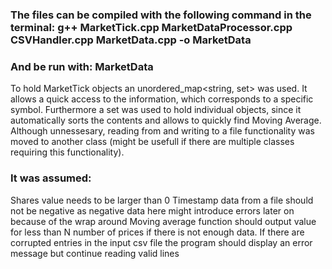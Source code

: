 ### The files can be compiled with the following command in the terminal: g++ MarketTick.cpp MarketDataProcessor.cpp CSVHandler.cpp MarketData.cpp -o MarketData
### And be run with: MarketData

To hold MarketTick objects an unordered_map<string, set<MarketTick>> was used. It allows a quick access to the information, which corresponds to a specific symbol. 
Furthermore a set was used to hold individual objects, since it automatically sorts the contents and allows to quickly find Moving Average.
Although unnessesary, reading from and writing to a file functionality was moved to another class (might be usefull if there are multiple classes requiring this functionality).

### It was assumed:
Shares value needs to be larger than 0
Timestamp data from a file should not be negative as negative data here might introduce errors later on because of the wrap around
Moving average function should output value for less than N number of prices if there is not enough data.
If there are corrupted entries in the input csv file the program should display an error message but continue reading valid lines
